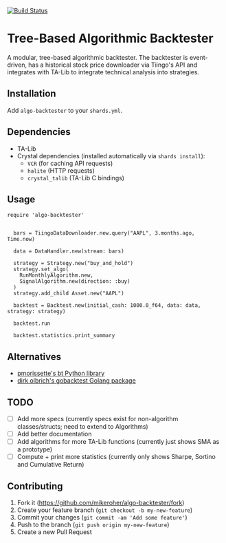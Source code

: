 [![Build Status](https://travis-ci.org/mikeroher/algo-backtest.svg?branch=master)](https://travis-ci.org/mikeroher/algo-backtest)

# Tree-Based Algorithmic Backtester

A modular, tree-based algorithmic backtester. The backtester is event-driven, has a historical stock price downloader via Tiingo's API and integrates with TA-Lib to integrate technical analysis into strategies. 

## Installation

Add `algo-backtester` to your `shards.yml`.

## Dependencies

+ TA-Lib
+ Crystal dependencies (installed automatically via `shards install`):
    + `VCR` (for caching API requests)
    + `halite` (HTTP requests)
    + `crystal_talib`  (TA-Lib C bindings)


## Usage

```crystal
require 'algo-backtester'


  bars = TiingoDataDownloader.new.query("AAPL", 3.months.ago, Time.now)

  data = DataHandler.new(stream: bars)

  strategy = Strategy.new("buy_and_hold")
  strategy.set_algo(
    RunMonthlyAlgorithm.new,
    SignalAlgorithm.new(direction: :buy)
  )
  strategy.add_child Asset.new("AAPL")

  backtest = Backtest.new(initial_cash: 1000.0_f64, data: data, strategy: strategy)

  backtest.run

  backtest.statistics.print_summary
```

## Alternatives

+ [pmorissette's bt Python library](https://github.com/pmorissette/bt)
+ [dirk olbrich's gobacktest Golang package](https://github.com/dirkolbrich/gobacktest)


## TODO

- [ ] Add more specs (currently specs exist for non-algorithm classes/structs; need to extend to Algorithms)
- [ ] Add better documentation
- [ ] Add algorithms for more TA-Lib functions (currently just shows SMA as a prototype)
- [ ] Compute + print more statistics (currently only shows Sharpe, Sortino and Cumulative Return)

## Contributing

1. Fork it (<https://github.com/mikeroher/algo-backtester/fork>)
2. Create your feature branch (`git checkout -b my-new-feature`)
3. Commit your changes (`git commit -am 'Add some feature'`)
4. Push to the branch (`git push origin my-new-feature`)
5. Create a new Pull Request

